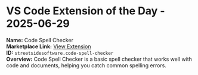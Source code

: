 # VS Code Extension of the Day - 2025-06-29

**Name:** Code Spell Checker  
**Marketplace Link:** [View Extension](https://marketplace.visualstudio.com/items?itemName=streetsidesoftware.code-spell-checker)  
**ID:** `streetsidesoftware.code-spell-checker`  
**Overview:** Code Spell Checker is a basic spell checker that works well with code and documents, helping you catch common spelling errors.  
